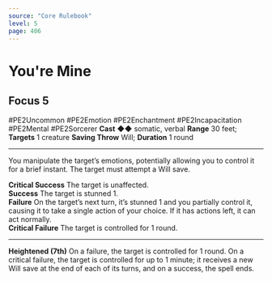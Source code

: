 ```yaml
---
source: "Core Rulebook"
level: 5
page: 406
---
```


# You're Mine
## Focus 5
#PE2Uncommon #PE2Emotion #PE2Enchantment #PE2Incapacitation #PE2Mental #PE2Sorcerer 
**Cast** ◆◆ somatic, verbal
**Range** 30 feet; **Targets** 1 creature
**Saving Throw** Will; **Duration** 1 round

-----
You manipulate the target’s emotions, potentially allowing you to control it for a brief instant. The target must attempt a Will save.  

**Critical Success** The target is unaffected.  
**Success** The target is stunned 1.  
**Failure** On the target’s next turn, it’s stunned 1 and you partially control it, causing it to take a single action of your choice. If it has actions left, it can act normally.  
**Critical Failure** The target is controlled for 1 round. 

---
**Heightened (7th)** On a failure, the target is controlled for 1 round. On a critical failure, the target is controlled for up to 1 minute; it receives a new Will save at the end of each of its turns, and on a success, the spell ends.